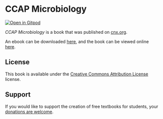 # CCAP Microbiology

[![Open in Gitpod](https://gitpod.io/button/open-in-gitpod.svg)](https://gitpod.io/from-referrer/)

_CCAP Microbiology_ is a book that was published on [cnx.org](https://cnx.org/).

An ebook can be downloaded [here](https://github.com/cnx-user-books/cnxbook-ccap-microbiology/releases/latest), and the book can be viewed online [here](https://github.com/cnx-user-books/cnxbook-ccap-microbiology/releases/latest).

## License
This book is available under the [Creative Commons Attribution License](./LICENSE) license.

## Support
If you would like to support the creation of free textbooks for students, your [donations are welcome](https://riceconnect.rice.edu/donation/support-openstax-banner).
